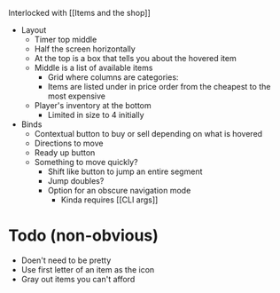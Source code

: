 Interlocked with [[Items and the shop]]

- Layout
	- Timer top middle
	- Half the screen horizontally
	- At the top is a box that tells you about the hovered item
	- Middle is a list of available items
		- Grid where columns are categories:
		- Items are listed under in price order from the cheapest to the most expensive 
	- Player's inventory at the bottom
		- Limited in size to 4 initially
- Binds
	- Contextual button to buy or sell depending on what is hovered
	- Directions to move
	- Ready up button
	- Something to move quickly?
		- Shift like button to jump an entire segment
		- Jump doubles?
		- Option for an obscure navigation mode
			- Kinda requires [[CLI args]]

# Todo (non-obvious)
- Doen't need to be pretty
- Use first letter of an item as the icon
- Gray out items you can't afford
